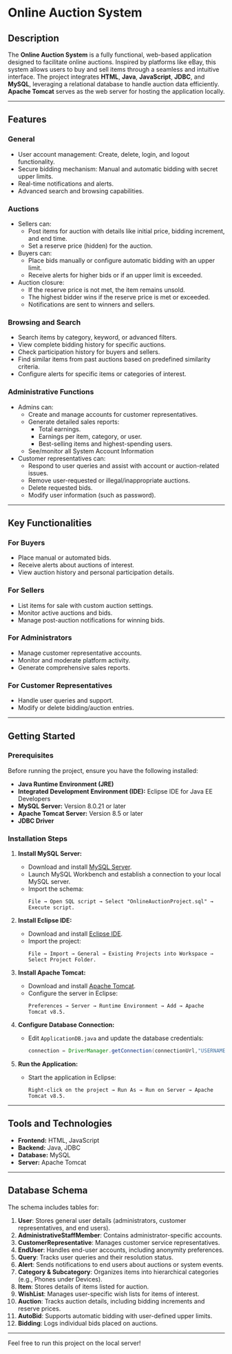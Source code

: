 # Online Auction System

## Description
The **Online Auction System** is a fully functional, web-based application designed to facilitate online auctions. Inspired by platforms like eBay, this system allows users to buy and sell items through a seamless and intuitive interface. The project integrates **HTML**, **Java**, **JavaScript**, **JDBC**, and **MySQL**, leveraging a relational database to handle auction data efficiently. **Apache Tomcat** serves as the web server for hosting the application locally.

---

## Features

### General
- User account management: Create, delete, login, and logout functionality.
- Secure bidding mechanism: Manual and automatic bidding with secret upper limits.
- Real-time notifications and alerts.
- Advanced search and browsing capabilities.

### Auctions
- Sellers can:
  - Post items for auction with details like initial price, bidding increment, and end time.
  - Set a reserve price (hidden) for the auction.
- Buyers can:
  - Place bids manually or configure automatic bidding with an upper limit.
  - Receive alerts for higher bids or if an upper limit is exceeded.
- Auction closure:
  - If the reserve price is not met, the item remains unsold.
  - The highest bidder wins if the reserve price is met or exceeded.
  - Notifications are sent to winners and sellers.

### Browsing and Search
- Search items by category, keyword, or advanced filters.
- View complete bidding history for specific auctions.
- Check participation history for buyers and sellers.
- Find similar items from past auctions based on predefined similarity criteria.
- Configure alerts for specific items or categories of interest.

### Administrative Functions
- Admins can:
  - Create and manage accounts for customer representatives.
  - Generate detailed sales reports:
    - Total earnings.
    - Earnings per item, category, or user.
    - Best-selling items and highest-spending users.
  - See/monitor all System Account Information
- Customer representatives can:
  - Respond to user queries and assist with account or auction-related issues.
  - Remove user-requested or illegal/inappropriate auctions.
  - Delete requested bids. 
  - Modify user information (such as password). 



---

## Key Functionalities
### For Buyers
- Place manual or automated bids.
- Receive alerts about auctions of interest.
- View auction history and personal participation details.

### For Sellers
- List items for sale with custom auction settings.
- Monitor active auctions and bids.
- Manage post-auction notifications for winning bids.

### For Administrators
- Manage customer representative accounts.
- Monitor and moderate platform activity.
- Generate comprehensive sales reports.

### For Customer Representatives
- Handle user queries and support.
- Modify or delete bidding/auction entries.

---

## Getting Started

### Prerequisites
Before running the project, ensure you have the following installed:
- **Java Runtime Environment (JRE)**
- **Integrated Development Environment (IDE):** Eclipse IDE for Java EE Developers
- **MySQL Server:** Version 8.0.21 or later
- **Apache Tomcat Server:** Version 8.5 or later
- **JDBC Driver**

### Installation Steps
1. **Install MySQL Server:**
   - Download and install [MySQL Server](https://dev.mysql.com/downloads/mysql/).
   - Launch MySQL Workbench and establish a connection to your local MySQL server.
   - Import the schema:
     ```plaintext
     File → Open SQL script → Select "OnlineAuctionProject.sql" → Execute script.
     ```

2. **Install Eclipse IDE:**
   - Download and install [Eclipse IDE](https://eclipse.org/downloads/eclipse-packages/).
   - Import the project:
     ```plaintext
     File → Import → General → Existing Projects into Workspace → Select Project Folder.
     ```

3. **Install Apache Tomcat:**
   - Download and install [Apache Tomcat](https://tomcat.apache.org/download-80.cgi).
   - Configure the server in Eclipse:
     ```plaintext
     Preferences → Server → Runtime Environment → Add → Apache Tomcat v8.5.
     ```

4. **Configure Database Connection:**
   - Edit `ApplicationDB.java` and update the database credentials:
     ```java
     connection = DriverManager.getConnection(connectionUrl,"USERNAME", "PASSWORD"); // Edit the USERNAME and PASSWORD to match the database credentials 
     ```

5. **Run the Application:**
   - Start the application in Eclipse:
     ```plaintext
     Right-click on the project → Run As → Run on Server → Apache Tomcat v8.5.
     ```
---

## Tools and Technologies
- **Frontend:** HTML, JavaScript
- **Backend:** Java, JDBC
- **Database:** MySQL
- **Server:** Apache Tomcat

---

## Database Schema
The schema includes tables for:
1. **User**: Stores general user details (administrators, customer representatives, and end users).
2. **AdministrativeStaffMember**: Contains administrator-specific accounts.
3. **CustomerRepresentative**: Manages customer service representatives.
4. **EndUser**: Handles end-user accounts, including anonymity preferences.
5. **Query**: Tracks user queries and their resolution status.
6. **Alert**: Sends notifications to end users about auctions or system events.
7. **Category & Subcategory**: Organizes items into hierarchical categories (e.g., Phones under Devices).
8. **Item**: Stores details of items listed for auction.
9. **WishList**: Manages user-specific wish lists for items of interest.
10. **Auction**: Tracks auction details, including bidding increments and reserve prices.
11. **AutoBid**: Supports automatic bidding with user-defined upper limits.
12. **Bidding**: Logs individual bids placed on auctions.

---

Feel free to run this project on the local server!
